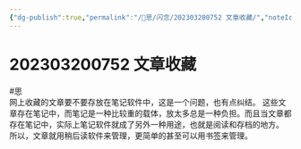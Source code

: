 ```yaml
---
{"dg-publish":true,"permalink":"/🧠思/闪念/202303200752 文章收藏/","noteIcon":"1","created":"2023-03-20T07:52:27.668+08:00","updated":""}
---
```


# 202303200752 文章收藏
#思  
网上收藏的文章要不要存放在笔记软件中，这是一个问题，也有点纠结。
这些文章存在笔记中，而笔记是一种比较重的载体，放太多总是一种负担。而且当文章都存在笔记中，实际上笔记软件就成了另外一种用途，也就是阅读和存档的地方。
所以，文章就用稍后读软件来管理，更简单的甚至可以用书签来管理。
